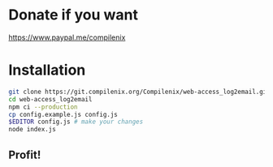 # Donate if you want
https://www.paypal.me/compilenix

# Installation
```sh
git clone https://git.compilenix.org/Compilenix/web-access_log2email.git
cd web-access_log2email
npm ci --production
cp config.example.js config.js
$EDITOR config.js # make your changes
node index.js
```

## Profit!
